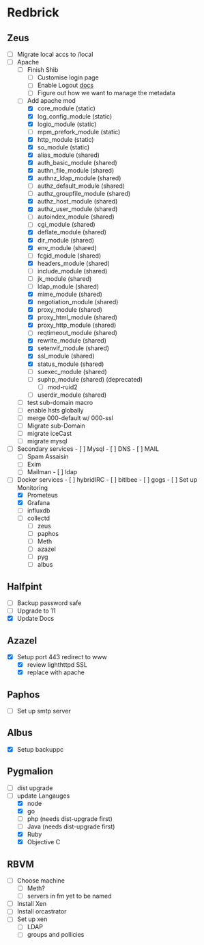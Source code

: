 # Redbrick
## Zeus
  - [ ] Migrate local accs to /local
  - [ ] Apache
    - [ ] Finish Shib
      - [ ] Customise login page
      - [ ] Enable Logout [docs](https://wiki.shibboleth.net/confluence/display/IDP30/LogoutConfiguration)
      - [ ] Figure out how we want to manage the metadata
    - [ ] Add apache mod
      - [X] core_module (static)
      - [X] log_config_module (static)
      - [X] logio_module (static)
      - [ ] mpm_prefork_module (static)
      - [X] http_module (static)
      - [X] so_module (static)
      - [X] alias_module (shared)
      - [X] auth_basic_module (shared)
      - [X] authn_file_module (shared)
      - [X] authnz_ldap_module (shared)
      - [ ] authz_default_module (shared)
      - [ ] authz_groupfile_module (shared)
      - [X] authz_host_module (shared)
      - [X] authz_user_module (shared)
      - [ ] autoindex_module (shared)
      - [ ] cgi_module (shared)
      - [X] deflate_module (shared)
      - [X] dir_module (shared)
      - [X] env_module (shared)
      - [ ] fcgid_module (shared)
      - [X] headers_module (shared)
      - [ ] include_module (shared)
      - [ ] jk_module (shared)
      - [ ] ldap_module (shared)
      - [X] mime_module (shared)
      - [X] negotiation_module (shared)
      - [X] proxy_module (shared)
      - [X] proxy_html_module (shared)
      - [X] proxy_http_module (shared)
      - [ ] reqtimeout_module (shared)
      - [X] rewrite_module (shared)
      - [X] setenvif_module (shared)
      - [X] ssl_module (shared)
      - [X] status_module (shared)
      - [ ] suexec_module (shared)
      - [ ] suphp_module (shared) (deprecated)
        - [ ] mod-ruid2
      - [ ] userdir_module (shared)
    - [ ] test sub-domain macro
    - [ ] enable hsts globally
    - [ ] merge 000-default w/ 000-ssl
    - [ ] Migrate sub-Domain
    - [ ] migrate iceCast
    - [ ] migrate mysql
  - [ ]  Secondary services
    - [ ] Mysql
    - [ ] DNS
    - [ ] MAIL
      - [ ] Spam Assaisin
      - [ ] Exim
      - [ ] Mailman
    - [ ] ldap
  - [ ]  Docker services
    - [ ] hybridIRC
    - [ ] bitlbee
    - [ ] gogs
    - [ ] Set up Monitoring
      - [x] Prometeus
      - [x] Grafana
      - [ ] influxdb
      - [ ] collectd
        - [ ] zeus
        - [ ] paphos
        - [ ] Meth
        - [ ] azazel
        - [ ] pyg
        - [ ] albus

## Halfpint ##
  - [ ] Backup password safe
  - [ ] Upgrade to 11
  - [X] Update Docs

## Azazel ##
  - [X] Setup port 443 redirect to www
    - [X] review lighthttpd SSL
    - [X] replace with apache

## Paphos ##
  - [ ] Set up smtp server

## Albus ##
  - [X] Setup backuppc

## Pygmalion ##
  - [ ] dist upgrade
  - [ ] update Langauges
    - [X] node
    - [X] go
    - [ ] php (needs dist-upgrade first)
    - [ ] Java (needs dist-upgrade first)
    - [X] Ruby
    - [X] Objective C

## RBVM ##
  - [ ] Choose machine
    - [ ] Meth?
    - [ ] servers in fm yet to be named
  - [ ] Install Xen
  - [ ] Install orcastrator
  - [ ] Set up xen
    - [ ] LDAP
    - [ ] groups and pollicies
